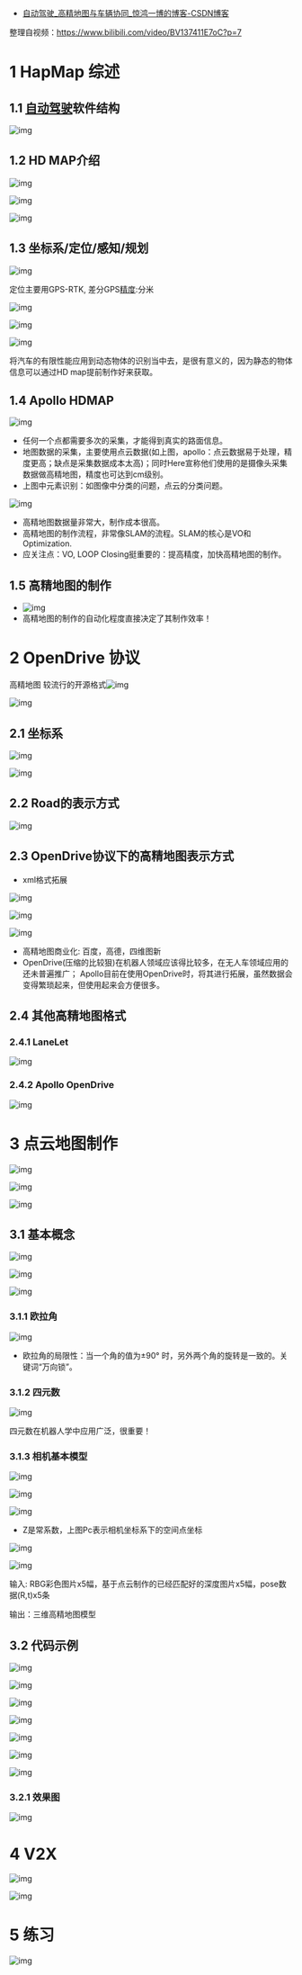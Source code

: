 - [自动驾驶_高精地图与车辆协同_惊鸿一博的博客-CSDN博客](https://blog.csdn.net/shyjhyp11/article/details/105617100?ops_request_misc=&request_id=&biz_id=102&utm_term=opendrive高精度地图&utm_medium=distribute.pc_search_result.none-task-blog-2~blog~sobaiduweb~default-9-105617100.nonecase&spm=1018.2226.3001.4450)

整理自视频：https://www.bilibili.com/video/BV137411E7oC?p=7

# 1 HapMap 综述

## 1.1 [自动驾驶](https://so.csdn.net/so/search?q=自动驾驶&spm=1001.2101.3001.7020)软件结构

![img](https://img-blog.csdnimg.cn/2020041916152781.png?x-oss-process=image/watermark,type_ZmFuZ3poZW5naGVpdGk,shadow_10,text_aHR0cHM6Ly9ibG9nLmNzZG4ubmV0L3NoeWpoeXAxMQ==,size_16,color_FFFFFF,t_70)

## 1.2 HD MAP介绍

![img](https://img-blog.csdnimg.cn/20200419161527856.png?x-oss-process=image/watermark,type_ZmFuZ3poZW5naGVpdGk,shadow_10,text_aHR0cHM6Ly9ibG9nLmNzZG4ubmV0L3NoeWpoeXAxMQ==,size_16,color_FFFFFF,t_70)

![img](https://img-blog.csdnimg.cn/20200419161527835.png?x-oss-process=image/watermark,type_ZmFuZ3poZW5naGVpdGk,shadow_10,text_aHR0cHM6Ly9ibG9nLmNzZG4ubmV0L3NoeWpoeXAxMQ==,size_16,color_FFFFFF,t_70)

![img](https://img-blog.csdnimg.cn/20200419161527910.png?x-oss-process=image/watermark,type_ZmFuZ3poZW5naGVpdGk,shadow_10,text_aHR0cHM6Ly9ibG9nLmNzZG4ubmV0L3NoeWpoeXAxMQ==,size_16,color_FFFFFF,t_70)

## 1.3 坐标系/定位/感知/规划

![img](https://img-blog.csdnimg.cn/20200419161526959.png?x-oss-process=image/watermark,type_ZmFuZ3poZW5naGVpdGk,shadow_10,text_aHR0cHM6Ly9ibG9nLmNzZG4ubmV0L3NoeWpoeXAxMQ==,size_16,color_FFFFFF,t_70)

定位主要用GPS-RTK, 差分GPS[精度](https://so.csdn.net/so/search?q=精度&spm=1001.2101.3001.7020):分米

![img](https://img-blog.csdnimg.cn/20200419161527475.png?x-oss-process=image/watermark,type_ZmFuZ3poZW5naGVpdGk,shadow_10,text_aHR0cHM6Ly9ibG9nLmNzZG4ubmV0L3NoeWpoeXAxMQ==,size_16,color_FFFFFF,t_70)

![img](https://img-blog.csdnimg.cn/20200419161526759.png?x-oss-process=image/watermark,type_ZmFuZ3poZW5naGVpdGk,shadow_10,text_aHR0cHM6Ly9ibG9nLmNzZG4ubmV0L3NoeWpoeXAxMQ==,size_16,color_FFFFFF,t_70)

![img](https://img-blog.csdnimg.cn/20200419161527104.png?x-oss-process=image/watermark,type_ZmFuZ3poZW5naGVpdGk,shadow_10,text_aHR0cHM6Ly9ibG9nLmNzZG4ubmV0L3NoeWpoeXAxMQ==,size_16,color_FFFFFF,t_70)

将汽车的有限性能应用到动态物体的识别当中去，是很有意义的，因为静态的物体信息可以通过HD map提前制作好来获取。

## 1.4 Apollo HDMAP

![img](https://img-blog.csdnimg.cn/20200419161527699.png?x-oss-process=image/watermark,type_ZmFuZ3poZW5naGVpdGk,shadow_10,text_aHR0cHM6Ly9ibG9nLmNzZG4ubmV0L3NoeWpoeXAxMQ==,size_16,color_FFFFFF,t_70)

- 任何一个点都需要多次的采集，才能得到真实的路面信息。
- 地图数据的采集，主要使用点云数据(如上图，apollo：点云数据易于处理，精度更高；缺点是采集数据成本太高)；同时Here宣称他们使用的是摄像头采集数据做高精地图，精度也可达到cm级别。
- 上图中元素识别：如图像中分类的问题，点云的分类问题。

![img](https://img-blog.csdnimg.cn/20200419161527574.png?x-oss-process=image/watermark,type_ZmFuZ3poZW5naGVpdGk,shadow_10,text_aHR0cHM6Ly9ibG9nLmNzZG4ubmV0L3NoeWpoeXAxMQ==,size_16,color_FFFFFF,t_70)

- 高精地图数据量非常大，制作成本很高。
- 高精地图的制作流程，非常像SLAM的流程。SLAM的核心是VO和Optimization.
- 应关注点：VO, LOOP Closing挺重要的：提高精度，加快高精地图的制作。

## 1.5 高精地图的制作

- ![img](https://img-blog.csdnimg.cn/20200419161527650.png?x-oss-process=image/watermark,type_ZmFuZ3poZW5naGVpdGk,shadow_10,text_aHR0cHM6Ly9ibG9nLmNzZG4ubmV0L3NoeWpoeXAxMQ==,size_16,color_FFFFFF,t_70)
- 高精地图的制作的自动化程度直接决定了其制作效率！

# 2 OpenDrive 协议

高精地图 较流行的开源格式![img](https://img-blog.csdnimg.cn/20200419161527477.png?x-oss-process=image/watermark,type_ZmFuZ3poZW5naGVpdGk,shadow_10,text_aHR0cHM6Ly9ibG9nLmNzZG4ubmV0L3NoeWpoeXAxMQ==,size_16,color_FFFFFF,t_70)

![img](https://img-blog.csdnimg.cn/20200419161527757.png?x-oss-process=image/watermark,type_ZmFuZ3poZW5naGVpdGk,shadow_10,text_aHR0cHM6Ly9ibG9nLmNzZG4ubmV0L3NoeWpoeXAxMQ==,size_16,color_FFFFFF,t_70)

## 2.1 坐标系

![img](https://img-blog.csdnimg.cn/2020041916152733.png?x-oss-process=image/watermark,type_ZmFuZ3poZW5naGVpdGk,shadow_10,text_aHR0cHM6Ly9ibG9nLmNzZG4ubmV0L3NoeWpoeXAxMQ==,size_16,color_FFFFFF,t_70)

![img](https://img-blog.csdnimg.cn/20200419161526980.png?x-oss-process=image/watermark,type_ZmFuZ3poZW5naGVpdGk,shadow_10,text_aHR0cHM6Ly9ibG9nLmNzZG4ubmV0L3NoeWpoeXAxMQ==,size_16,color_FFFFFF,t_70)

## 2.2 Road的表示方式

![img](https://img-blog.csdnimg.cn/20200419161527334.png?x-oss-process=image/watermark,type_ZmFuZ3poZW5naGVpdGk,shadow_10,text_aHR0cHM6Ly9ibG9nLmNzZG4ubmV0L3NoeWpoeXAxMQ==,size_16,color_FFFFFF,t_70)

## 2.3 OpenDrive协议下的高精地图表示方式

- xml格式拓展

![img](https://img-blog.csdnimg.cn/20200419161527843.png?x-oss-process=image/watermark,type_ZmFuZ3poZW5naGVpdGk,shadow_10,text_aHR0cHM6Ly9ibG9nLmNzZG4ubmV0L3NoeWpoeXAxMQ==,size_16,color_FFFFFF,t_70)

![img](https://img-blog.csdnimg.cn/20200419161527594.png?x-oss-process=image/watermark,type_ZmFuZ3poZW5naGVpdGk,shadow_10,text_aHR0cHM6Ly9ibG9nLmNzZG4ubmV0L3NoeWpoeXAxMQ==,size_16,color_FFFFFF,t_70)

![img](https://img-blog.csdnimg.cn/20200419161526355.png)

- 高精地图商业化: 百度，高德，四维图新
- OpenDrive(压缩的比较狠)在机器人领域应该得比较多，在无人车领域应用的还未普遍推广； Apollo目前在使用OpenDrive时，将其进行拓展，虽然数据会变得繁琐起来，但使用起来会方便很多。

## 2.4 其他高精地图格式

### 2.4.1 LaneLet

![img](https://img-blog.csdnimg.cn/20200419161527188.png?x-oss-process=image/watermark,type_ZmFuZ3poZW5naGVpdGk,shadow_10,text_aHR0cHM6Ly9ibG9nLmNzZG4ubmV0L3NoeWpoeXAxMQ==,size_16,color_FFFFFF,t_70)

### 2.4.2 Apollo OpenDrive

![img](https://img-blog.csdnimg.cn/20200419161527559.png?x-oss-process=image/watermark,type_ZmFuZ3poZW5naGVpdGk,shadow_10,text_aHR0cHM6Ly9ibG9nLmNzZG4ubmV0L3NoeWpoeXAxMQ==,size_16,color_FFFFFF,t_70)

# 3 点云地图制作

![img](https://img-blog.csdnimg.cn/20200419161527811.png?x-oss-process=image/watermark,type_ZmFuZ3poZW5naGVpdGk,shadow_10,text_aHR0cHM6Ly9ibG9nLmNzZG4ubmV0L3NoeWpoeXAxMQ==,size_16,color_FFFFFF,t_70)

![img](https://img-blog.csdnimg.cn/20200419161527216.png?x-oss-process=image/watermark,type_ZmFuZ3poZW5naGVpdGk,shadow_10,text_aHR0cHM6Ly9ibG9nLmNzZG4ubmV0L3NoeWpoeXAxMQ==,size_16,color_FFFFFF,t_70)

![img](https://img-blog.csdnimg.cn/2020041916152611.png)

## 3.1 基本概念

![img](https://img-blog.csdnimg.cn/20200419161526770.png?x-oss-process=image/watermark,type_ZmFuZ3poZW5naGVpdGk,shadow_10,text_aHR0cHM6Ly9ibG9nLmNzZG4ubmV0L3NoeWpoeXAxMQ==,size_16,color_FFFFFF,t_70)

![img](https://img-blog.csdnimg.cn/20200419161526973.png?x-oss-process=image/watermark,type_ZmFuZ3poZW5naGVpdGk,shadow_10,text_aHR0cHM6Ly9ibG9nLmNzZG4ubmV0L3NoeWpoeXAxMQ==,size_16,color_FFFFFF,t_70)

![img](https://img-blog.csdnimg.cn/20200419161526548.png?x-oss-process=image/watermark,type_ZmFuZ3poZW5naGVpdGk,shadow_10,text_aHR0cHM6Ly9ibG9nLmNzZG4ubmV0L3NoeWpoeXAxMQ==,size_16,color_FFFFFF,t_70)

### 3.1.1 欧拉角

![img](https://img-blog.csdnimg.cn/20200419161525848.png)

- 欧拉角的局限性：当一个角的值为±90° 时，另外两个角的旋转是一致的。关键词“万向锁”。

### 3.1.2 四元数

![img](https://img-blog.csdnimg.cn/20200419161527284.png?x-oss-process=image/watermark,type_ZmFuZ3poZW5naGVpdGk,shadow_10,text_aHR0cHM6Ly9ibG9nLmNzZG4ubmV0L3NoeWpoeXAxMQ==,size_16,color_FFFFFF,t_70)

四元数在机器人学中应用广泛，很重要！

### 3.1.3 相机基本模型

![img](https://img-blog.csdnimg.cn/20200419161526413.png?x-oss-process=image/watermark,type_ZmFuZ3poZW5naGVpdGk,shadow_10,text_aHR0cHM6Ly9ibG9nLmNzZG4ubmV0L3NoeWpoeXAxMQ==,size_16,color_FFFFFF,t_70)

![img](https://img-blog.csdnimg.cn/20200419161526657.png?x-oss-process=image/watermark,type_ZmFuZ3poZW5naGVpdGk,shadow_10,text_aHR0cHM6Ly9ibG9nLmNzZG4ubmV0L3NoeWpoeXAxMQ==,size_16,color_FFFFFF,t_70)

![img](https://img-blog.csdnimg.cn/20200419161526551.png?x-oss-process=image/watermark,type_ZmFuZ3poZW5naGVpdGk,shadow_10,text_aHR0cHM6Ly9ibG9nLmNzZG4ubmV0L3NoeWpoeXAxMQ==,size_16,color_FFFFFF,t_70)

- Z是常系数，上图Pc表示相机坐标系下的空间点坐标

![img](https://img-blog.csdnimg.cn/20200419161526484.png)

![img](https://img-blog.csdnimg.cn/20200419161526441.png)

输入: RBG彩色图片x5幅，基于点云制作的已经匹配好的深度图片x5幅，pose数据(R,t)x5条

输出：三维高精地图模型

## 3.2 代码示例

![img](https://img-blog.csdnimg.cn/20200419161526105.png)

![img](https://img-blog.csdnimg.cn/20200419161526719.png?x-oss-process=image/watermark,type_ZmFuZ3poZW5naGVpdGk,shadow_10,text_aHR0cHM6Ly9ibG9nLmNzZG4ubmV0L3NoeWpoeXAxMQ==,size_16,color_FFFFFF,t_70)

![img](https://img-blog.csdnimg.cn/20200419161527640.png?x-oss-process=image/watermark,type_ZmFuZ3poZW5naGVpdGk,shadow_10,text_aHR0cHM6Ly9ibG9nLmNzZG4ubmV0L3NoeWpoeXAxMQ==,size_16,color_FFFFFF,t_70)

![img](https://img-blog.csdnimg.cn/20200419161526715.png?x-oss-process=image/watermark,type_ZmFuZ3poZW5naGVpdGk,shadow_10,text_aHR0cHM6Ly9ibG9nLmNzZG4ubmV0L3NoeWpoeXAxMQ==,size_16,color_FFFFFF,t_70)

![img](https://img-blog.csdnimg.cn/20200419161527534.png?x-oss-process=image/watermark,type_ZmFuZ3poZW5naGVpdGk,shadow_10,text_aHR0cHM6Ly9ibG9nLmNzZG4ubmV0L3NoeWpoeXAxMQ==,size_16,color_FFFFFF,t_70)

![img](https://img-blog.csdnimg.cn/20200419161526187.png)

![img](https://img-blog.csdnimg.cn/20200419161526266.png)

### 3.2.1 效果图

![img](https://img-blog.csdnimg.cn/20200419161527862.png?x-oss-process=image/watermark,type_ZmFuZ3poZW5naGVpdGk,shadow_10,text_aHR0cHM6Ly9ibG9nLmNzZG4ubmV0L3NoeWpoeXAxMQ==,size_16,color_FFFFFF,t_70)

# 4 V2X

![img](https://img-blog.csdnimg.cn/20200419161527786.png?x-oss-process=image/watermark,type_ZmFuZ3poZW5naGVpdGk,shadow_10,text_aHR0cHM6Ly9ibG9nLmNzZG4ubmV0L3NoeWpoeXAxMQ==,size_16,color_FFFFFF,t_70)

![img](https://img-blog.csdnimg.cn/20200419161527547.png?x-oss-process=image/watermark,type_ZmFuZ3poZW5naGVpdGk,shadow_10,text_aHR0cHM6Ly9ibG9nLmNzZG4ubmV0L3NoeWpoeXAxMQ==,size_16,color_FFFFFF,t_70)

# 5 练习

![img](https://img-blog.csdnimg.cn/20200419161527653.png?x-oss-process=image/watermark,type_ZmFuZ3poZW5naGVpdGk,shadow_10,text_aHR0cHM6Ly9ibG9nLmNzZG4ubmV0L3NoeWpoeXAxMQ==,size_16,color_FFFFFF,t_70)

 